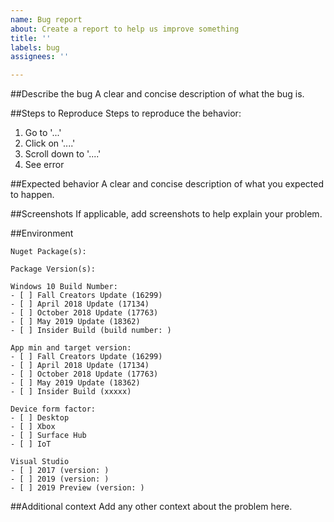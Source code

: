 ```yaml
---
name: Bug report
about: Create a report to help us improve something
title: ''
labels: bug
assignees: ''

---
```


<!--
PLEASE HELP US PROCESS GITHUB ISSUES FASTER BY PROVIDING THE FOLLOWING INFORMATION.
ISSUES MISSING IMPORTANT INFORMATION MAY BE CLOSED WITHOUT INVESTIGATION.
-->

<!-- For WPF or WinForms controls, please file an issue instead at https://github.com/windows-toolkit/Microsoft.Toolkit.Win32/issues/new -->

##Describe the bug
A clear and concise description of what the bug is.

##Steps to Reproduce
Steps to reproduce the behavior:
1. Go to '...'
2. Click on '....'
3. Scroll down to '....'
4. See error

##Expected behavior
A clear and concise description of what you expected to happen.

##Screenshots
If applicable, add screenshots to help explain your problem.

##Environment
<!-- Check one or more of the following options with "x" -->
```
Nuget Package(s): 

Package Version(s): 

Windows 10 Build Number:
- [ ] Fall Creators Update (16299)
- [ ] April 2018 Update (17134)
- [ ] October 2018 Update (17763)
- [ ] May 2019 Update (18362)
- [ ] Insider Build (build number: )

App min and target version:
- [ ] Fall Creators Update (16299)
- [ ] April 2018 Update (17134)
- [ ] October 2018 Update (17763)
- [ ] May 2019 Update (18362)
- [ ] Insider Build (xxxxx)

Device form factor:
- [ ] Desktop
- [ ] Xbox
- [ ] Surface Hub
- [ ] IoT

Visual Studio 
- [ ] 2017 (version: )
- [ ] 2019 (version: ) 
- [ ] 2019 Preview (version: )

```

##Additional context
Add any other context about the problem here.
